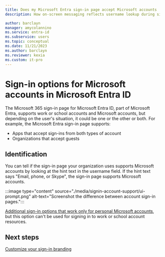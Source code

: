 ```yaml
---
title: Does my Microsoft Entra sign-in page accept Microsoft accounts
description: How on-screen messaging reflects username lookup during sign-in

author: barclayn
manager: amycolannino
ms.service: entra-id
ms.subservice: users
ms.topic: conceptual
ms.date: 11/21/2023
ms.author: barclayn
ms.reviewer: kexia
ms.custom: it-pro
---
```


# Sign-in options for Microsoft accounts in Microsoft Entra ID

The Microsoft 365 sign-in page for Microsoft Entra ID, part of Microsoft Entra, supports work or school accounts and Microsoft accounts, but depending on the user's situation, it could be one or the other or both. For example, the Microsoft Entra sign-in page supports:

* Apps that accept sign-ins from both types of account
* Organizations that accept guests

## Identification
You can tell if the sign-in page your organization uses supports Microsoft accounts by looking at the hint text in the username field. If the hint text says "Email, phone, or Skype", the sign-in page supports Microsoft accounts.

:::image type="content" source="./media/signin-account-support/ui-prompt.png" alt-text="Screenshot the difference between account sign-in pages.":::

[Additional sign-in options that work only for personal Microsoft accounts](https://azure.microsoft.com/updates/microsoft-account-signin-options/), but this option can't be used for signing in to work or school account resources.

## Next steps

[Customize your sign-in branding](~/fundamentals/add-custom-domain.md)
